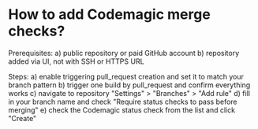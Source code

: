 # How to add Codemagic merge checks?

Prerequisites:
a) public repository or paid GitHub account
b) repository added via UI, not with SSH or HTTPS URL

Steps:
a) enable triggering pull_request creation and set it to match your branch pattern
b) trigger one build by pull_request and confirm everything works
c) navigate to repository "Settings" > "Branches" > "Add rule"
d) fill in your branch name and check "Require status checks to pass before merging"
e) check the Codemagic status check from the list and click "Create"
